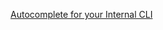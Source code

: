 [Autocomplete for your Internal CLI](https://www.notion.so/Autocomplete-for-your-Internal-CLI-6e83ebbb02604221933c89843d572182)


